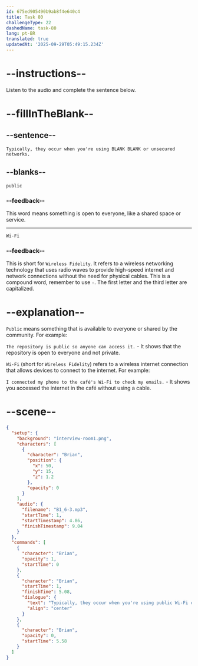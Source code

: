 ```yaml
---
id: 675ed905490b9ab8f4e640c4
title: Task 80
challengeType: 22
dashedName: task-80
lang: pt-BR
translated: true
updatedAt: '2025-09-29T05:49:15.234Z'
---
```


<!-- (Audio) Brian: Typically, they occur when you're using public Wi-Fi or unsecured networks. -->

# --instructions--

Listen to the audio and complete the sentence below.

# --fillInTheBlank--

## --sentence--

`Typically, they occur when you're using BLANK BLANK or unsecured networks.`

## --blanks--

`public`

### --feedback--

This word means something is open to everyone, like a shared space or service.

---

`Wi-Fi`

### --feedback--

This is short for `Wireless Fidelity`. It refers to a wireless networking technology that uses radio waves to provide high-speed internet and network connections without the need for physical cables. This is a compound word, remember to use `-`. The first letter and the third letter are capitalized.

# --explanation--

`Public` means something that is available to everyone or shared by the community. For example: 

`The repository is public so anyone can access it.` - It shows that the repository is open to everyone and not private.

`Wi-Fi` (short for `Wireless Fidelity`) refers to a wireless internet connection that allows devices to connect to the internet. For example:

`I connected my phone to the café's Wi-Fi to check my emails.` - It shows you accessed the internet in the café without using a cable.

# --scene--

```json
{
  "setup": {
    "background": "interview-room1.png",
    "characters": [
      {
        "character": "Brian",
        "position": {
          "x": 50,
          "y": 15,
          "z": 1.2
        },
        "opacity": 0
      }
    ],
    "audio": {
      "filename": "B1_6-3.mp3",
      "startTime": 1,
      "startTimestamp": 4.86,
      "finishTimestamp": 9.04
    }
  },
  "commands": [
    {
      "character": "Brian",
      "opacity": 1,
      "startTime": 0
    },
    {
      "character": "Brian",
      "startTime": 1,
      "finishTime": 5.08,
      "dialogue": {
        "text": "Typically, they occur when you're using public Wi-Fi or unsecured networks.",
        "align": "center"
      }
    },
    {
      "character": "Brian",
      "opacity": 0,
      "startTime": 5.58
    }
  ]
}
```
